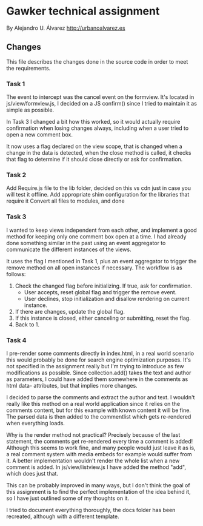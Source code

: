 Gawker technical assignment
===========

By Alejandro U. Álvarez
http://urbanoalvarez.es

## Changes
This file describes the changes done in the source code in order to meet the requirements.

### Task 1
The event to intercept was the cancel event on the formview.
It's located in js/view/formview.js, I decided on a JS confirm() since I tried to maintain it as simple as possible.

In Task 3 I changed a bit how this worked, so it would actually require confirmation when losing changes always, including when a user tried to open a new comment box.

It now uses a flag declared on the view scope, that is changed when a change in the data is detected, when the close method is called, it checks that flag to determine if it should close directly or ask for confirmation.

### Task 2
Add Require.js file to the lib folder, decided on this vs cdn just in case you will test it offline.
Add appropriate shim configuration for the libraries that require it
Convert all files to modules, and done

### Task 3
I wanted to keep views independent from each other, and implement a good method for keeping only one comment box open at a time. I had already done something similar in the past using an event aggregator to communicate the different instances of the views.

It uses the flag I mentioned in Task 1, plus an event aggregator to trigger the remove method on all open instances if necessary. The workflow is as follows:

1. Check the changed flag before initializing. If true, ask for confirmation.
	- User accepts, reset global flag and trigger the remove event.
	- User declines, stop initialization and disallow rendering on current instance.
2. If there are changes, update the global flag.
3. If this instance is closed, either canceling or submitting, reset the flag.
4. Back to 1.

### Task 4
I pre-render some comments directly in index.html, in a real world scenario this would probably be done for search engine optimization purposes.
It's not specified in the assignment really but I'm trying to introduce as few modifications as possible.
Since collection.add() takes the text and author as parameters, I could have added them somewhere in the comments as html data- attributes, but that implies more changes.

I decided to parse the comments and extract the author and text. I wouldn't really like this method on a real world application since it relies on the comments content, but for this example with known content it will be fine.
The parsed data is then added to the commentlist which gets re-rendered when everything loads.

Why is the render method not practical?
Precisely because of the last statement, the comments get re-rendered every time a comment is added! Although this seems to work fine, and many people would just leave it as is, a real comment system with media embeds for example would suffer from it.
A better implementation wouldn't render the whole list when a new comment is added. In js/view/listview.js I have added the method "add", which does just that.

This can be probably improved in many ways, but I don't think the goal of this assignment is to find the perfect implementation of the idea behind it, so I have just outlined some of my thoughts on it.

I tried to document everything thoroughly, the docs folder has been recreated, although with a different template.
